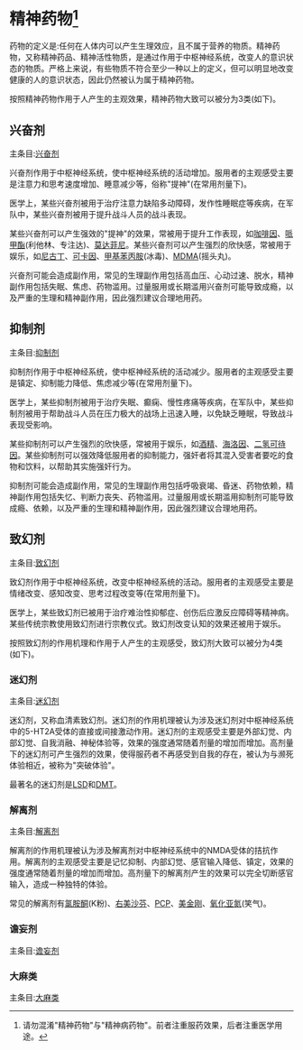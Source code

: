 <!--


### 精神活性物质将被根据娱乐价值分为N-无，E-存在，H-高。该分级基于以下子项：

A药理学特性

B相关报告及使用者评价

~~待补充~~

## H-高 分级列表
[白兔bron](https://github.com/SalviaSWC/FreeODwiki/blob/main/%E7%B2%BE%E7%A5%9E%E6%B4%BB%E6%80%A7%E7%89%A9%E8%B4%A8/%E7%99%BD%E5%85%94bron.md "白兔bron")

[司来吉兰+苯乙胺](https://github.com/SalviaSWC/FreeODwiki/blob/main/%E7%B2%BE%E7%A5%9E%E6%B4%BB%E6%80%A7%E7%89%A9%E8%B4%A8/%E5%8F%B8%E6%9D%A5%E5%90%89%E5%85%B0%2B%E8%8B%AF%E4%B9%99%E8%83%BA.md "司来吉兰+苯乙胺")

[普瑞巴林](https://github.com/SalviaSWC/FreeODwiki/blob/main/%E7%B2%BE%E7%A5%9E%E6%B4%BB%E6%80%A7%E7%89%A9%E8%B4%A8/%E6%99%AE%E7%91%9E%E5%B7%B4%E6%9E%97.md "普瑞巴林")

[哮喘片](https://github.com/SalviaSWC/FreeODwiki/blob/main/%E7%B2%BE%E7%A5%9E%E6%B4%BB%E6%80%A7%E7%89%A9%E8%B4%A8/%E5%93%AE%E5%96%98%E7%89%87.md "哮喘片")

[复方甘草片](https://github.com/SalviaSWC/FreeODwiki/blob/main/%E7%B2%BE%E7%A5%9E%E6%B4%BB%E6%80%A7%E7%89%A9%E8%B4%A8/%E5%A4%8D%E6%96%B9%E7%94%98%E8%8D%89%E7%89%87.md "复方甘草片")

## E-存在 分级列表
[阿普唑仑](https://github.com/SalviaSWC/FreeODwiki/blob/main/%E7%B2%BE%E7%A5%9E%E6%B4%BB%E6%80%A7%E7%89%A9%E8%B4%A8/%E9%98%BF%E6%99%AE%E5%94%91%E4%BB%91.md "阿普唑仑")

[金刚烷胺](https://github.com/SalviaSWC/FreeODwiki/blob/main/%E7%B2%BE%E7%A5%9E%E6%B4%BB%E6%80%A7%E7%89%A9%E8%B4%A8/%E9%87%91%E5%88%9A%E7%83%B7%E8%83%BA.md "金刚烷胺")

[普瑞巴林+巴氯芬](https://github.com/SalviaSWC/FreeODwiki/blob/main/%E7%B2%BE%E7%A5%9E%E6%B4%BB%E6%80%A7%E7%89%A9%E8%B4%A8/%E6%99%AE%E7%91%9E%E5%B7%B4%E6%9E%97%2B%E5%B7%B4%E6%B0%AF%E8%8A%AC.md "普瑞巴林+巴氯芬")

[安非他酮](https://github.com/SalviaSWC/FreeODwiki/blob/main/%E7%B2%BE%E7%A5%9E%E6%B4%BB%E6%80%A7%E7%89%A9%E8%B4%A8/%E5%AE%89%E9%9D%9E%E4%BB%96%E9%85%AE.md "安非他酮")

[唑吡坦](https://github.com/SalviaSWC/FreeODwiki/blob/main/%E7%B2%BE%E7%A5%9E%E6%B4%BB%E6%80%A7%E7%89%A9%E8%B4%A8/%E5%94%91%E5%90%A1%E5%9D%A6.md "唑吡坦")

[右美沙芬](https://github.com/SalviaSWC/FreeODwiki/blob/main/%E7%B2%BE%E7%A5%9E%E6%B4%BB%E6%80%A7%E7%89%A9%E8%B4%A8/%E5%8F%B3%E7%BE%8E%E6%B2%99%E8%8A%AC.md "右美沙芬")

[氯硝西泮](https://github.com/SalviaSWC/FreeODwiki/blob/main/%E7%B2%BE%E7%A5%9E%E6%B4%BB%E6%80%A7%E7%89%A9%E8%B4%A8/%E6%B0%AF%E7%A1%9D%E8%A5%BF%E6%B3%AE.md "氯硝西泮")

## N-无 分级列表
[氯氮䓬](https://github.com/SalviaSWC/FreeODwiki/blob/main/%E7%B2%BE%E7%A5%9E%E6%B4%BB%E6%80%A7%E7%89%A9%E8%B4%A8/%E6%B0%AF%E6%B0%AE%E4%93%AC.md "氯氮䓬")

[地西泮](https://github.com/SalviaSWC/FreeODwiki/blob/main/%E7%B2%BE%E7%A5%9E%E6%B4%BB%E6%80%A7%E7%89%A9%E8%B4%A8/%E5%9C%B0%E8%A5%BF%E6%B3%AE.md "地西泮")

[佐匹克隆](https://github.com/SalviaSWC/FreeODwiki/blob/main/%E7%B2%BE%E7%A5%9E%E6%B4%BB%E6%80%A7%E7%89%A9%E8%B4%A8/(%E5%8F%B3)%E4%BD%90%E5%8C%B9%E5%85%8B%E9%9A%86.md "佐匹克隆")

[扎来普隆](https://github.com/SalviaSWC/FreeODwiki/blob/main/%E7%B2%BE%E7%A5%9E%E6%B4%BB%E6%80%A7%E7%89%A9%E8%B4%A8/%E6%89%8E%E6%9D%A5%E6%99%AE%E9%9A%86.md "扎来普隆")

娱乐价值是主观判断，人人不同，不能以这个来作主要分类依据

-->

# 精神药物[^1]

[^1]: 请勿混淆"精神药物"与"精神病药物"。前者注重服药效果，后者注重医学用途。

药物的定义是:任何在人体内可以产生生理效应，且不属于营养的物质。精神药物，又称精神药品、精神活性物质，是通过作用于中枢神经系统，改变人的意识状态的物质。严格上来说，有些物质不符合至少一种以上的定义，但可以明显地改变健康的人的意识状态，因此仍然被认为属于精神药物。



按照精神药物作用于人产生的主观效果，精神药物大致可以被分为3类(如下)。

## 兴奋剂

主条目:[兴奋剂](./中心页/兴奋剂.md)

兴奋剂作用于中枢神经系统，使中枢神经系统的活动增加。服用者的主观感受主要是注意力和思考速度增加、睡意减少等，俗称"提神"(在常用剂量下)。

医学上，某些兴奋剂被用于治疗注意力缺陷多动障碍，发作性睡眠症等疾病，在军队中，某些兴奋剂被用于提升战斗人员的战斗表现。

某些兴奋剂可以产生强效的"提神"的效果，常被用于提升工作表现，如[咖啡因](./药物/咖啡因.md)、[哌甲酯](./药物/哌甲酯.md)(利他林、专注达)、[莫达菲尼](./药物/莫达菲尼.md)。某些兴奋剂可以产生强烈的欣快感，常被用于娱乐，如[尼古丁](./药物/尼古丁.md)、[可卡因](./药物/可卡因.md)、[甲基苯丙胺](./药物/甲基苯丙胺.md)(冰毒)、[MDMA](./药物/亚甲双氧基甲基苯丙胺.md)(摇头丸)。

兴奋剂可能会造成副作用，常见的生理副作用包括高血压、心动过速、脱水，精神副作用包括失眠、焦虑、药物滥用。过量服用或长期滥用兴奋剂可能导致成瘾，以及严重的生理和精神副作用，因此强烈建议合理地用药。

## 抑制剂

主条目:[抑制剂](./中心页/抑制剂.md)

抑制剂作用于中枢神经系统，使中枢神经系统的活动减少。服用者的主观感受主要是镇定、抑制能力降低、焦虑减少等(在常用剂量下)。

医学上，某些抑制剂被用于治疗失眠、癫痫、慢性疼痛等疾病，在军队中，某些抑制剂被用于帮助战斗人员在压力极大的战场上迅速入睡，以免缺乏睡眠，导致战斗表现受影响。

某些抑制剂可以产生强烈的欣快感，常被用于娱乐，如[酒精](./药物/酒精.md)、[海洛因](./药物/海洛因.md)、[二氢可待因](./药物/二氢可待因.md)。某些抑制剂可以强效降低服用者的抑制能力，强奸者将其混入受害者要吃的食物和饮料，以帮助其实施强奸行为。

抑制剂可能会造成副作用，常见的生理副作用包括呼吸衰竭、昏迷、药物依赖，精神副作用包括失忆、判断力丧失、药物滥用。过量服用或长期滥用抑制剂可能导致成瘾、依赖，以及严重的生理和精神副作用，因此强烈建议合理地用药。

## 致幻剂

主条目:[致幻剂](./中心页/致幻剂.md)

致幻剂作用于中枢神经系统，改变中枢神经系统的活动。服用者的主观感受主要是情绪改变、感知改变、思考过程改变等(在常用剂量下)。

医学上，某些致幻剂已被用于治疗难治性抑郁症、创伤后应激反应障碍等精神病。某些传统宗教使用致幻剂进行宗教仪式。致幻剂改变认知的效果还被用于娱乐。

按照致幻剂的作用机理和作用于人产生的主观感受，致幻剂大致可以被分为4类(如下)。

### 迷幻剂

主条目:[迷幻剂](./中心页/迷幻剂.md)

迷幻剂，又称血清素致幻剂。迷幻剂的作用机理被认为涉及迷幻剂对中枢神经系统中的5-HT2A受体的直接或间接激动作用。迷幻剂的主观感受主要是外部幻觉、内部幻觉、自我消融、神秘体验等，效果的强度通常随着剂量的增加而增加。高剂量下的迷幻剂可产生强烈的效果，使得服药者不再感受到自我的存在，被认为与濒死体验相近，被称为"突破体验"。

最著名的迷幻剂是[LSD](./药物/LSD.md)和[DMT](./药物/DMT.md)。

### 解离剂

主条目:[解离剂](./中心页/解离剂.md)

解离剂的作用机理被认为涉及解离剂对中枢神经系统中的NMDA受体的拮抗作用。解离剂的主观感受主要是记忆抑制、内部幻觉、感官输入降低、镇定，效果的强度通常随着剂量的增加而增加。高剂量下的解离剂产生的效果可以完全切断感官输入，造成一种独特的体验。

常见的解离剂有[氯胺酮](./药物/氯胺酮.md)(K粉)、[右美沙芬](./药物/右美沙芬.md)、[PCP](./药物/PCP.md)、[美金刚](./药物/美金刚.md)、[氧化亚氮](./药物/氧化亚氮.md)(笑气)。

### 谵妄剂

主条目:[谵妄剂](./中心页/谵妄剂.md)

### 大麻类

主条目:[大麻类](./中心页/大麻类.md)
